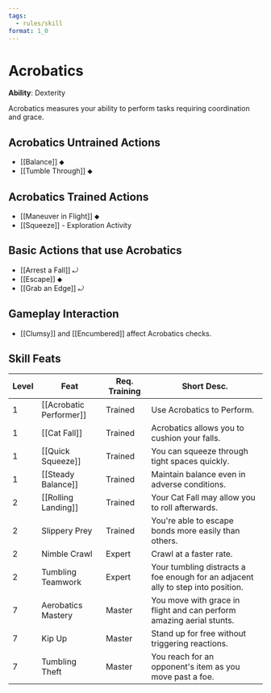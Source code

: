 ```yaml
---
tags:
  - rules/skill
format: 1_0
---
```

# Acrobatics

**Ability**: Dexterity

Acrobatics measures your ability to perform tasks requiring coordination and grace. 

## Acrobatics Untrained Actions

- [[Balance]] ⬥
- [[Tumble Through]] ⬥

## Acrobatics Trained Actions

- [[Maneuver in Flight]] ⬥
- [[Squeeze]]  - Exploration Activity

## Basic Actions that use Acrobatics

- [[Arrest a Fall]] ⤾
- [[Escape]] ⬥
- [[Grab an Edge]] ⤾

## Gameplay Interaction

- [[Clumsy]] and [[Encumbered]] affect Acrobatics checks.

## Skill Feats

| Level | Feat                    | Req. Training | Short Desc.                                                                      |
| ----- | ----------------------- | ------------- | --------- |
| 1     | [[Acrobatic Performer]] | Trained       | Use Acrobatics to Perform.                                                       |
| 1     | [[Cat Fall]]            | Trained       | Acrobatics allows you to cushion your falls.                                     |
| 1     | [[Quick Squeeze]]       | Trained       | You can squeeze through tight spaces quickly.                                    |
| 1     | [[Steady Balance]]      | Trained       | Maintain balance even in adverse conditions.                                     |
| 2     | [[Rolling Landing]]     | Trained       | Your Cat Fall may allow you to roll afterwards.                                  |
| 2     | Slippery Prey           | Trained       | You're able to escape bonds more easily than others.                             |
| 2     | Nimble Crawl            | Expert        | Crawl at a faster rate.                                                          |
| 2     | Tumbling Teamwork       | Expert        | Your tumbling distracts a foe enough for an adjacent ally to step into position. |
| 7     | Aerobatics Mastery      | Master        | You move with grace in flight and can perform amazing aerial stunts.             |
| 7     | Kip Up                  | Master        | Stand up for free without triggering reactions.                                  |
| 7     | Tumbling Theft          | Master        | You reach for an opponent's item as you move past a foe.                         |